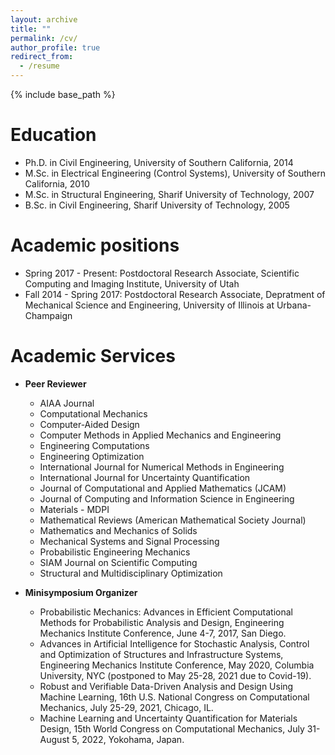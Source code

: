 ```yaml
---
layout: archive
title: ""
permalink: /cv/
author_profile: true
redirect_from:
  - /resume
---
```


{% include base_path %}

Education
======
* Ph.D. in Civil Engineering, University of Southern California, 2014
* M.Sc. in Electrical Engineering (Control Systems), University of Southern California, 2010
* M.Sc. in Structural Engineering, Sharif University of Technology, 2007
* B.Sc. in Civil Engineering, Sharif University of Technology, 2005




Academic positions
======
* Spring 2017 - Present: Postdoctoral Research Associate, Scientific Computing and Imaging Institute, University of Utah
* Fall 2014 - Spring 2017: Postdoctoral Research Associate, Depratment of Mechanical Science and Engineering, University of Illinois at Urbana-Champaign
 
  
Academic Services 
======
* **Peer Reviewer** 
  - AIAA Journal
  - Computational Mechanics
  - Computer-Aided Design
  - Computer Methods in Applied Mechanics and Engineering
  - Engineering Computations
  - Engineering Optimization
  - International Journal for Numerical Methods in Engineering
  - International Journal for Uncertainty Quantification
  - Journal of Computational and Applied Mathematics (JCAM)
  - Journal of Computing and Information Science in Engineering
  - Materials - MDPI
  - Mathematical Reviews (American Mathematical Society Journal)
  - Mathematics and Mechanics of Solids
  - Mechanical Systems and Signal Processing
  - Probabilistic Engineering Mechanics
  - SIAM Journal on Scientific Computing
  - Structural and Multidisciplinary Optimization

* **Minisymposium Organizer**
   - Probabilistic Mechanics: Advances in Efficient Computational Methods for Probabilistic Analysis and Design, Engineering Mechanics Institute Conference, June
4-7, 2017, San Diego.
   - Advances in Artificial Intelligence for Stochastic Analysis, Control and Optimization of Structures and Infrastructure Systems, Engineering Mechanics Institute
Conference, May 2020, Columbia University, NYC (postponed to May 25-28, 2021 due to Covid-19).
   - Robust and Verifiable Data-Driven Analysis and Design Using Machine Learning, 16th U.S. National Congress on Computational Mechanics, July 25-29, 2021,
Chicago, IL.
   - Machine Learning and Uncertainty Quantification for Materials Design, 15th World Congress on Computational Mechanics, July 31- August 5, 2022, Yokohama, Japan. 

